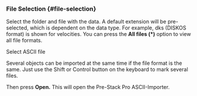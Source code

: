 ### File Selection {#file-selection}

Select the folder and file with the data. A default extension will be pre-selected, which is dependent on the data type. For example, dks (DISKOS format) is shown for velocities. You can press the **All files (*)** option to view all file formats.

Select ASCII file

Several objects can be imported at the same time if the file format is the same. Just use the Shift or Control button on the keyboard to mark several files.

Then press **Open.** This will open the Pre-Stack Pro ASCII-Importer.